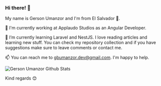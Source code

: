 ### Hi there! 👋

My name is Gerson Umanzor and I'm from El Salvador 💙.

🔭 I'm currently working at Applaudo Studios as an Angular Developer.

🌱 I’m currently learning Laravel and NestJS. I love reading articles and learning new stuff. You can check my repository collection and if you have suggestions make sure to leave comments or contact me.

📫 You can reach me to gbumanzor.dev@gmail.com. I'm happy to help. 

![Gerson Umanzor Github Stats](https://github-readme-stats.vercel.app/api?username=gbumanzor&show_icons=true&hide_border=true)

Kind regards 😊

<!--
**gbumanzor/gbumanzor** is a ✨ _special_ ✨ repository because its `README.md` (this file) appears on your GitHub profile.

Here are some ideas to get you started:

- 🔭 I’m currently working on ...
- 🌱 I’m currently learning ...
- 👯 I’m looking to collaborate on ...
- 🤔 I’m looking for help with ...
- 💬 Ask me about ...
- 📫 How to reach me: ...
- 😄 Pronouns: ...
- ⚡ Fun fact: ...
-->
